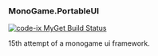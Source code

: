 ### MonoGame.PortableUI

[![code-ix MyGet Build Status](https://www.myget.org/BuildSource/Badge/code-ix?identifier=87730a8e-c720-4308-a91e-c5b2db6ca890)](https://www.myget.org/)

15th attempt of a monogame ui framework.

